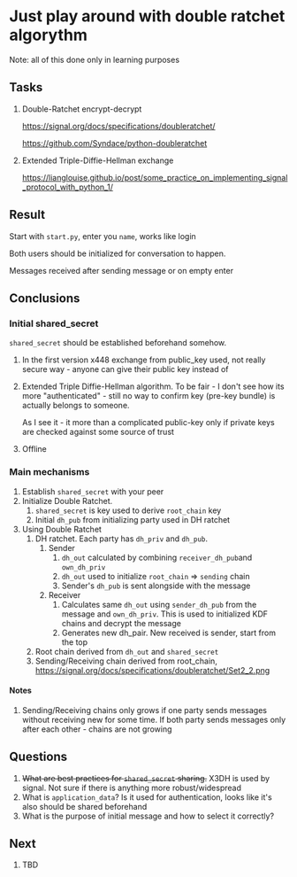 # Just play around with double ratchet algorythm

Note: all of this done only in learning purposes

## Tasks

1. Double-Ratchet encrypt-decrypt

    https://signal.org/docs/specifications/doubleratchet/
    
    https://github.com/Syndace/python-doubleratchet

2. Extended Triple-Diffie-Hellman exchange

    https://lianglouise.github.io/post/some_practice_on_implementing_signal_protocol_with_python_1/

## Result

Start with `start.py`, enter you `name`, works like login

Both users should be initialized for conversation to happen.

Messages received after sending message or on empty enter

## Conclusions

### Initial shared_secret
`shared_secret` should be established beforehand somehow.
1. In the first version x448 exchange from public_key used, not really secure way - anyone can give their public key instead of
2. Extended Triple Diffie-Hellman algorithm. To be fair - I don't see how its more "authenticated" - still no way to confirm key (pre-key bundle) is actually belongs to someone.
   
   As I see it - it more than a complicated public-key only if private keys are checked against some source of trust
3. Offline 
   
### Main mechanisms
   1. Establish `shared_secret` with your peer
   2. Initialize Double Ratchet.
      1. `shared_secret` is key used to derive `root_chain` key
      2. Initial `dh_pub` from initializing party used in DH ratchet
   3. Using Double Ratchet
      1. DH ratchet. Each party has `dh_priv` and `dh_pub`.
         1. Sender
            1. `dh_out` calculated by combining `receiver_dh_pub`and `own_dh_priv`
            2. `dh_out` used to initialize `root_chain` => `sending` chain
            3. Sender's `dh_pub` is sent alongside with the message
         2. Receiver
            1. Calculates same `dh_out` using `sender_dh_pub` from the message and `own_dh_priv`. This is used to initialized KDF chains and decrypt the message
            2. Generates new dh_pair. New received is sender, start from the top
      2. Root chain derived from `dh_out` and `shared_secret`
      3. Sending/Receiving chain derived from root_chain, https://signal.org/docs/specifications/doubleratchet/Set2_2.png
         
#### Notes

1. Sending/Receiving chains only grows if one party sends messages without receiving new for some time. If both party sends messages only after each other - chains are not growing


## Questions

1. ~~What are best practices for `shared_secret` sharing.~~ X3DH is used by signal. Not sure if there is anything more robust/widespread
2. What is `application_data`? Is it used for authentication, looks like it's also should be shared beforehand
3. What is the purpose of initial message and how to select it correctly?

## Next

1. TBD